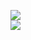 [![](https://img.shields.io/badge/Made%20With-Github%20Spray-lightgrey.svg?style=for-the-badge&logo=github)](https://github.com/Annihil/github-spray#5110)  
[![](https://i.imgur.com/2DrTn0Z.gif)](https://github.com/Annihil/github-spray)